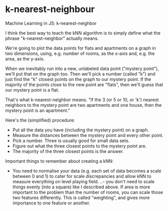 # k-nearest-neighbour

Machine Learning in JS: k-nearest-neighbor

I think the best way to teach the kNN algorithm is to simply define what the phrase "k-nearest-neighbor" actually means.

We're going to plot the data points for flats and apartments on a graph in two dimensions, using, e.g. number of rooms, as the x-axis and, e.g. the area, as the y-axis.

When we inevitably run into a new, unlabeled data point ("mystery point"), we'll put that on the graph too. Then we'll pick a number (called "k") and just find the "k" closest points on the graph to our mystery point. If the majority of the points close to the new point are "flats", then we'll guess that our mystery point is a flat.

That's what k-nearest-neighbor means. "If the 3 (or 5 or 10, or 'k') nearest neighbors to the mystery point are two apartments and one house, then the mystery point is an apartment."

Here's the (simplified) procedure:

- Put all the data you have (including the mystery point) on a graph.
- Measure the distances between the mystery point and every other point.
- Pick a number. Three is usually good for small data sets.
- Figure out what the three closest points to the mystery point are.
- The majority of the three closest points is the answer.


Important things to remember about creating a kNN:

- You need to normalise your data (e.g. each set of data becomes a scale between 0 and 1) to cater for scale discrepancies and allow kNN to measure everything on level playing field.
..- you don't need to scale things evenly (into a square) like I described above. If area is more important to the problem than the number of rooms, you can scale those two features differently. This is called "weighting", and gives more importance to one feature or another.  
